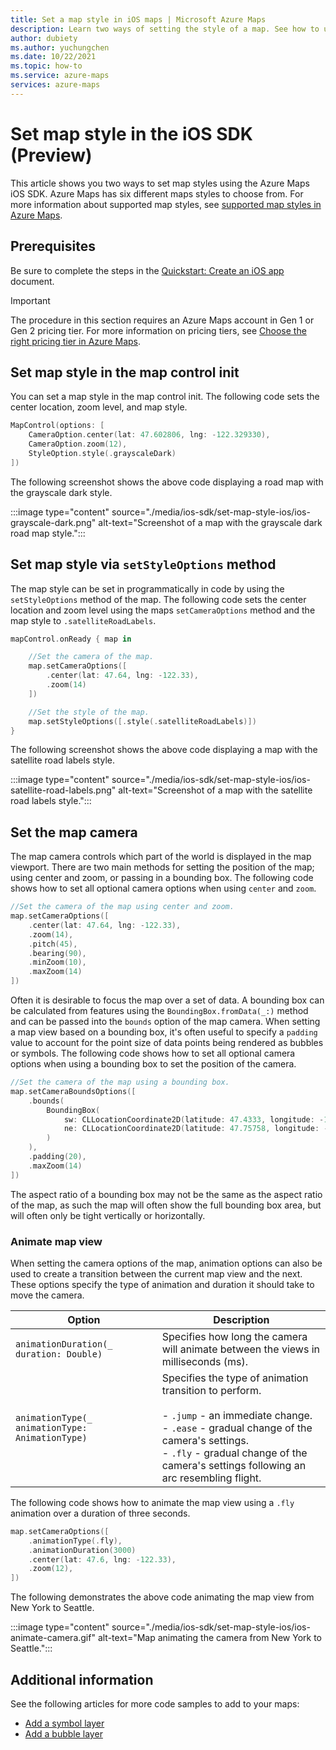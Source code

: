 ```yaml
---
title: Set a map style in iOS maps | Microsoft Azure Maps
description: Learn two ways of setting the style of a map. See how to use the Azure Maps iOS SDK in either the layout file or the activity class to adjust the style.
author: dubiety
ms.author: yuchungchen 
ms.date: 10/22/2021
ms.topic: how-to
ms.service: azure-maps
services: azure-maps
---
```


# Set map style in the iOS SDK (Preview)

This article shows you two ways to set map styles using the Azure Maps iOS SDK. Azure Maps has six different maps styles to choose from. For more information about supported map styles, see [supported map styles in Azure Maps](supported-map-styles.md).

## Prerequisites

Be sure to complete the steps in the [Quickstart: Create an iOS app](quick-ios-app.md) document.

> [!IMPORTANT]
> The procedure in this section requires an Azure Maps account in Gen 1 or Gen 2 pricing tier. For more information on pricing tiers, see [Choose the right pricing tier in Azure Maps](choose-pricing-tier.md).

## Set map style in the map control init

You can set a map style in the map control init. The following code sets the center location, zoom level, and map style.

```swift
MapControl(options: [
    CameraOption.center(lat: 47.602806, lng: -122.329330),
    CameraOption.zoom(12),
    StyleOption.style(.grayscaleDark)
])
```

The following screenshot shows the above code displaying a road map with the grayscale dark style.

:::image type="content" source="./media/ios-sdk/set-map-style-ios/ios-grayscale-dark.png" alt-text="Screenshot of a map with the grayscale dark road map style.":::

## Set map style via `setStyleOptions` method

The map style can be set in programmatically in code by using the `setStyleOptions` method of the map. The following code sets the center location and zoom level using the maps `setCameraOptions` method and the map style to `.satelliteRoadLabels`.

```swift
mapControl.onReady { map in

    //Set the camera of the map.
    map.setCameraOptions([
        .center(lat: 47.64, lng: -122.33),
        .zoom(14)
    ])

    //Set the style of the map.
    map.setStyleOptions([.style(.satelliteRoadLabels)])
}
```

The following screenshot shows the above code displaying a map with the satellite road labels style.

:::image type="content" source="./media/ios-sdk/set-map-style-ios/ios-satellite-road-labels.png" alt-text="Screenshot of a map with the satellite road labels style.":::

## Set the map camera

The map camera controls which part of the world is displayed in the map viewport. There are two main methods for setting the position of the map; using center and zoom, or passing in a bounding box. The following code shows how to set all optional camera options when using `center` and `zoom`.

```swift
//Set the camera of the map using center and zoom.
map.setCameraOptions([
    .center(lat: 47.64, lng: -122.33),
    .zoom(14),
    .pitch(45),
    .bearing(90),
    .minZoom(10),
    .maxZoom(14)
])
```

Often it is desirable to focus the map over a set of data. A bounding box can be calculated from features using the `BoundingBox.fromData(_:)` method and can be passed into the `bounds` option of the map camera. When setting a map view based on a bounding box, it's often useful to specify a `padding` value to account for the point size of data points being rendered as bubbles or symbols. The following code shows how to set all optional camera options when using a bounding box to set the position of the camera.

```swift
//Set the camera of the map using a bounding box.
map.setCameraBoundsOptions([
    .bounds(
        BoundingBox(
            sw: CLLocationCoordinate2D(latitude: 47.4333, longitude: -122.4594),
            ne: CLLocationCoordinate2D(latitude: 47.75758, longitude: -122.21866)
        )
    ),
    .padding(20),
    .maxZoom(14)
])
```

The aspect ratio of a bounding box may not be the same as the aspect ratio of the map, as such the map will often show the full bounding box area, but will often only be tight vertically or horizontally.

### Animate map view

When setting the camera options of the map, animation options can also be used to create a transition between the current map view and the next. These options specify the type of animation and duration it should take to move the camera.

| Option | Description |
|--------|-------------|
| `animationDuration(_ duration: Double)` | Specifies how long the camera will animate between the views in milliseconds (ms). |
| `animationType(_ animationType: AnimationType)` | Specifies the type of animation transition to perform.<br/><br/> - `.jump` - an immediate change.<br/> - `.ease` - gradual change of the camera's settings.<br/> - `.fly` - gradual change of the camera's settings following an arc resembling flight. |

The following code shows how to animate the map view using a `.fly` animation over a duration of three seconds.

```swift
map.setCameraOptions([
    .animationType(.fly),
    .animationDuration(3000)
    .center(lat: 47.6, lng: -122.33),
    .zoom(12),
])
```

The following demonstrates the above code animating the map view from New York to Seattle.

:::image type="content" source="./media/ios-sdk/set-map-style-ios/ios-animate-camera.gif" alt-text="Map animating the camera from New York to Seattle.":::

## Additional information

See the following articles for more code samples to add to your maps:

- [Add a symbol layer](add-symbol-layer-ios.md)
- [Add a bubble layer](add-bubble-layer-map-ios.md)
